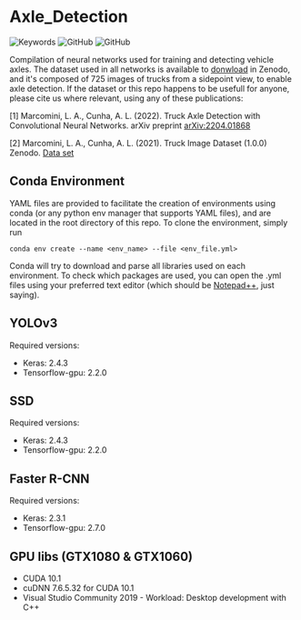 # Axle_Detection

![Keywords](https://img.shields.io/badge/Keywords-Neural%20Networks%2C%20Python%2C%20Transport%20Engineering-blueviolet?style=flat-square) ![GitHub](https://img.shields.io/github/license/leandromarcomini/Axle_Detection?style=flat-square) ![GitHub](https://img.shields.io/github/languages/top/leandromarcomini/Axle_Detection?style=flat-square)


Compilation of neural networks used for training and detecting vehicle axles. The dataset used in all networks is available to [donwload](https://doi.org/10.5281/zenodo.5744737) in Zenodo, and it's composed of 725 images of trucks from a sidepoint view, to enable axle detection. If the dataset or this repo happens to be usefull for anyone, please cite us where relevant, using any of these publications:

<a id="1">[1]</a> 
Marcomini, L. A., Cunha, A. L. (2022). 
Truck Axle Detection with Convolutional Neural Networks.
arXiv preprint [arXiv:2204.01868](https://arxiv.org/abs/2204.01868)

<a id="2">[2]</a> 
Marcomini, L. A., Cunha, A. L. (2021).
Truck Image Dataset (1.0.0)
Zenodo. [Data set](https://doi.org/10.5281/zenodo.5744737)


## Conda Environment
YAML files are provided to facilitate the creation of environments using conda (or any python env manager that supports YAML files), and are located in the root directory of this repo. To clone the environment, simply run

```
conda env create --name <env_name> --file <env_file.yml>
```

Conda will try to download and parse all libraries used on each environment. To check which packages are used, you can open the .yml files using your preferred text editor (which should be [Notepad++](https://notepad-plus-plus.org/downloads/), just saying).

## YOLOv3

Required versions:
- Keras: 2.4.3
- Tensorflow-gpu: 2.2.0


## SSD

Required versions:
- Keras: 2.4.3
- Tensorflow-gpu: 2.2.0


## Faster R-CNN

Required versions:
- Keras: 2.3.1
- Tensorflow-gpu: 2.7.0


## GPU libs (GTX1080 & GTX1060)
- CUDA 10.1
- cuDNN 7.6.5.32 for CUDA 10.1
- Visual Studio Community 2019 - Workload: Desktop development with C++
